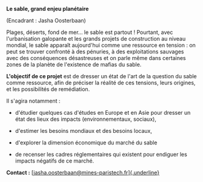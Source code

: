 **Le sable, grand enjeu planétaire**

(Encadrant : Jasha Oosterbaan)

Plages, déserts, fond de mer... le sable est partout ! Pourtant, avec
l'urbanisation galopante et les grands projets de construction au niveau
mondial, le sable apparaît aujourd'hui comme une ressource en tension :
on peut se trouver confronté à des pénuries, à des exploitations
sauvages avec des conséquences désastreuses et on parle même dans
certaines zones de la planète de l'existence de mafias du sable.

**L\'objectif de ce projet** est de dresser un état de l'art de la
question du sable comme ressource, afin de préciser la réalité de ces
tensions, leurs origines, et les possibilités de remédiation.

Il s\'agira notamment :

-   d\'étudier quelques cas d'études en Europe et en Asie pour dresser
    un état des lieux des impacts (environnementaux, sociaux),

-   d'estimer les besoins mondiaux et des besoins locaux,

-   d\'explorer la dimension économique du marché du sable

-   de recenser les cadres réglementaires qui existent pour endiguer les
    impacts négatifs de ce marché.

**Contact :**
[[jasha.oosterbaan\@mines-paristech.fr]{.underline}](mailto:jasha.oosterbaan@mines-paristech.fr)
